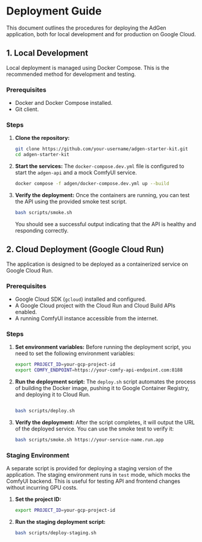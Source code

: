# Deployment Guide

This document outlines the procedures for deploying the AdGen application, both for local development and for production on Google Cloud.

## 1. Local Development

Local deployment is managed using Docker Compose. This is the recommended method for development and testing.

### Prerequisites

- Docker and Docker Compose installed.
- Git client.

### Steps

1.  **Clone the repository:**
    ```bash
    git clone https://github.com/your-username/adgen-starter-kit.git
    cd adgen-starter-kit
    ```

2.  **Start the services:**
    The `docker-compose.dev.yml` file is configured to start the `adgen-api` and a mock ComfyUI service.

    ```bash
    docker compose -f adgen/docker-compose.dev.yml up --build
    ```

3.  **Verify the deployment:**
    Once the containers are running, you can test the API using the provided smoke test script.

    ```bash
    bash scripts/smoke.sh
    ```

    You should see a successful output indicating that the API is healthy and responding correctly.

## 2. Cloud Deployment (Google Cloud Run)

The application is designed to be deployed as a containerized service on Google Cloud Run.

### Prerequisites

- Google Cloud SDK (`gcloud`) installed and configured.
- A Google Cloud project with the Cloud Run and Cloud Build APIs enabled.
- A running ComfyUI instance accessible from the internet.

### Steps

1.  **Set environment variables:**
    Before running the deployment script, you need to set the following environment variables:

    ```bash
    export PROJECT_ID=your-gcp-project-id
    export COMFY_ENDPOINT=https://your-comfy-api-endpoint.com:8188
    ```

2.  **Run the deployment script:**
    The `deploy.sh` script automates the process of building the Docker image, pushing it to Google Container Registry, and deploying it to Cloud Run.

    ```bash

    bash scripts/deploy.sh
    ```

3.  **Verify the deployment:**
    After the script completes, it will output the URL of the deployed service. You can use the smoke test to verify it:

    ```bash
    bash scripts/smoke.sh https://your-service-name.run.app
    ```

### Staging Environment

A separate script is provided for deploying a staging version of the application. The staging environment runs in `test` mode, which mocks the ComfyUI backend. This is useful for testing API and frontend changes without incurring GPU costs.

1.  **Set the project ID:**
    ```bash
    export PROJECT_ID=your-gcp-project-id
    ```

2.  **Run the staging deployment script:**
    ```bash
    bash scripts/deploy-staging.sh
    ```
